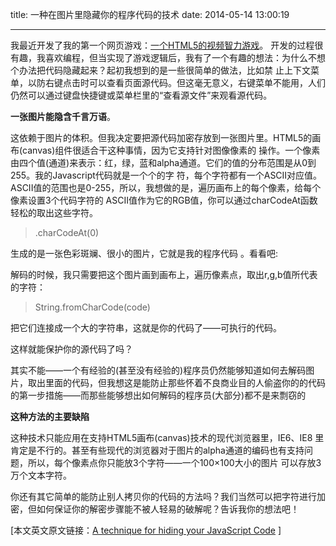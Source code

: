 title: 一种在图片里隐藏你的程序代码的技术
date: 2014-05-14 13:00:19

---
我最近开发了我的第一个网页游戏：[一个HTML5的视频智力游戏](http://www.patrick-wied.at/projects/html5-video-puzzle)。 开发的过程很有趣，我喜欢编程，但当实现了游戏逻辑后，我有了一个有趣的想法：为什么不想个办法把代码隐藏起来？起初我想到的是一些很简单的做法，比如禁 止上下文菜单，以防右键点击时可以查看页面源代码。但这毫无意义，右键菜单不能用，人们仍然可以通过键盘快捷键或菜单栏里的“查看源文件”来观看源代码。

<!-- more -->

**一张图片能隐含千言万语**。

这依赖于图片的体积。但我决定要把源代码加密存放到一张图片里。HTML5的画布(canvas)组件很适合干这种事情，因为它支持针对图像像素的 操作。一个像素由四个值(通道)来表示：红，绿，蓝和alpha通道。它们的值的分布范围是从0到255。我的Javascript代码就是一个个的字 符，每个字符都有一个ASCII对应值。ASCII值的范围也是0-255，所以，我想做的是，遍历画布上的每个像素，给每个像素设置3个代码字符的 ASCII值作为它的RGB值，你可以通过charCodeAt函数轻松的取出这些字符。

>.charCodeAt(0)

生成的是一张色彩斑斓、很小的图片，它就是我的程序代码  。看看吧:


解码的时候，我只需要把这个图片画到画布上，遍历像素点，取出r,g,b值所代表的字符：

>String.fromCharCode(code)

把它们连接成一个大的字符串，这就是你的代码了——可执行的代码。 

这样就能保护你的源代码了吗？

其实不能——一个有经验的(甚至没有经验的)程序员仍然能够知道如何去解码图片，取出里面的代码，但我想这是能防止那些怀着不良商业目的人偷盗你的的代码的第一步措施——而那些能够想出如何解码的程序员(大部分)都不是来剽窃的 

**这种方法的主要缺陷**

这种技术只能应用在支持HTML5画布(canvas)技术的现代浏览器里，IE6、IE8 里肯定是不行的。甚至有些现代的浏览器对于图片的alpha通道的编码也有支持问题，所以，每个像素点你只能放3个字符——一个100×100大小的图片 可以存放3万个文本字符。 

你还有其它简单的能防止别人拷贝你的代码的方法吗？我们当然可以把字符进行加密，但如何保证你的解密步骤能不被人轻易的破解呢？告诉我你的想法吧！

[本文英文原文链接：[A technique for hiding your JavaScript Code](http://www.patrick-wied.at/blog/a-technique-for-hiding-your-javascript-code) ]